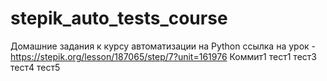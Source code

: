 # stepik_auto_tests_course
Домашние задания к курсу автоматизации на Python
ссылка на урок - https://stepik.org/lesson/187065/step/7?unit=161976
Коммит1
тест1
тест3
тест4
тест5
